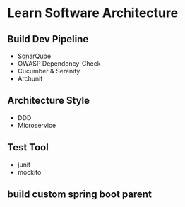 # Learn Software Architecture

## Build Dev Pipeline

- SonarQube
- OWASP Dependency-Check
- Cucumber & Serenity
- Archunit

## Architecture Style

- DDD
- Microservice

## Test Tool

- junit
- mockito

## build custom spring boot parent

